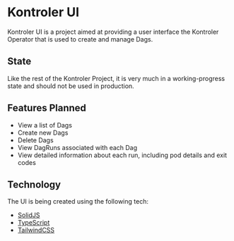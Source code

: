 # Kontroler UI

Kontroler UI is a project aimed at providing a user interface the Kontroler Operator that is used to create and manage Dags.

## State

Like the rest of the Kontroler Project, it is very much in a working-progress state and should not be used in production.

## Features Planned

- View a list of Dags
- Create new Dags
- Delete Dags
- View DagRuns associated with each Dag
- View detailed information about each run, including pod details and exit codes

## Technology

The UI is being created using the following tech:

- [SolidJS](https://www.solidjs.com/)
- [TypeScript](https://www.typescriptlang.org/)
- [TailwindCSS](https://tailwindcss.com/)
